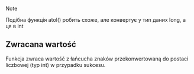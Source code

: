 >[!Note]
> Подібна функція atol() робить схоже, але конвертує у тип даних long, а ця в int

## Zwracana wartość

Funkcja zwraca wartość z łańcucha znaków przekonwertowaną do postaci liczbowej (typ int) w przypadku sukcesu.